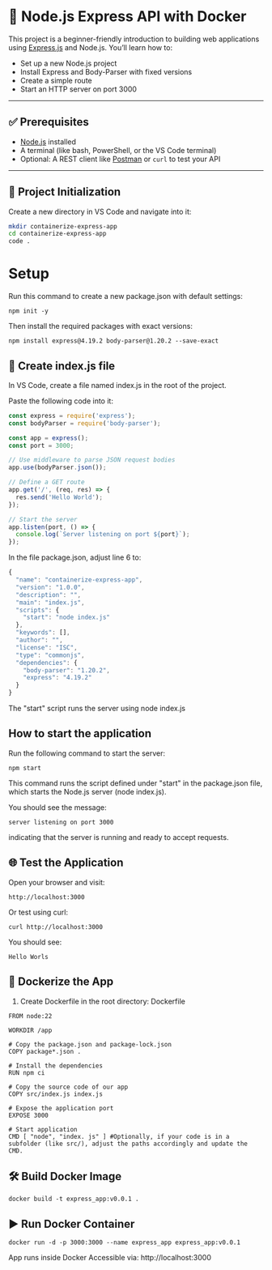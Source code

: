 
# 🚀 Node.js Express API with Docker

This project is a beginner-friendly introduction to building web applications using [Express.js](https://expressjs.com/) and Node.js. You’ll learn how to:

- Set up a new Node.js project
- Install Express and Body-Parser with fixed versions
- Create a simple route
- Start an HTTP server on port 3000

---

## ✅ Prerequisites

- [Node.js](https://nodejs.org/) installed
- A terminal (like bash, PowerShell, or the VS Code terminal)
- Optional: A REST client like [Postman](https://www.postman.com/) or `curl` to test your API

---

## 📁 Project Initialization

Create a new directory in VS Code and navigate into it:

```bash
mkdir containerize-express-app
cd containerize-express-app
code .
```


# Setup
Run this command to create a new package.json with default settings:

```
npm init -y
```
Then install the required packages with exact versions:

```
npm install express@4.19.2 body-parser@1.20.2 --save-exact
```

## 📝 Create index.js file
In VS Code, create a file named index.js in the root of the project.

Paste the following code into it:
```js
const express = require('express');
const bodyParser = require('body-parser');

const app = express();
const port = 3000;

// Use middleware to parse JSON request bodies
app.use(bodyParser.json());

// Define a GET route
app.get('/', (req, res) => {
  res.send('Hello World');
});

// Start the server
app.listen(port, () => {
  console.log(`Server listening on port ${port}`);
});
```



In the file package.json, adjust line 6 to:

```js
{
  "name": "containerize-express-app",
  "version": "1.0.0",
  "description": "",
  "main": "index.js",
  "scripts": {
    "start": "node index.js" 
  },
  "keywords": [],
  "author": "",
  "license": "ISC",
  "type": "commonjs",
  "dependencies": {
    "body-parser": "1.20.2",
    "express": "4.19.2"
  }
}

```
The "start" script runs the server using node index.js 
## How to start the application
Run the following command to start the server:

```
npm start
```
This command runs the script defined under "start" in the package.json file, which starts the Node.js server (node index.js).

You should see the message:
```
server listening on port 3000
```

indicating that the server is running and ready to accept requests.

## 🌐 Test the Application
Open your browser and visit:

```
http://localhost:3000
```

Or test using curl:
```
curl http://localhost:3000
```
You should see:

```
Hello Worls

```




## 🐳 Dockerize the App
1. Create Dockerfile in the root directory:
Dockerfile

```
FROM node:22

WORKDIR /app

# Copy the package.json and package-lock.json
COPY package*.json .

# Install the dependencies
RUN npm ci

# Copy the source code of our app
COPY src/index.js index.js

# Expose the application port
EXPOSE 3000

# Start application
CMD [ "node", "index. js" ] #Optionally, if your code is in a subfolder (like src/), adjust the paths accordingly and update the CMD.
```

## 🛠️ Build Docker Image
```
docker build -t express_app:v0.0.1 .
```
## ▶️ Run Docker Container

```
docker run -d -p 3000:3000 --name express_app express_app:v0.0.1
```
App runs inside Docker
Accessible via: http://localhost:3000



